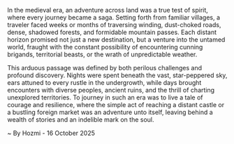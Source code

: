 
In the medieval era, an adventure across land was a true test of spirit, where every journey became a saga. Setting forth from familiar villages, a traveler faced weeks or months of traversing winding, dust-choked roads, dense, shadowed forests, and formidable mountain passes. Each distant horizon promised not just a new destination, but a venture into the untamed world, fraught with the constant possibility of encountering cunning brigands, territorial beasts, or the wrath of unpredictable weather.

This arduous passage was defined by both perilous challenges and profound discovery. Nights were spent beneath the vast, star-peppered sky, ears attuned to every rustle in the undergrowth, while days brought encounters with diverse peoples, ancient ruins, and the thrill of charting unexplored territories. To journey in such an era was to live a tale of courage and resilience, where the simple act of reaching a distant castle or a bustling foreign market was an adventure unto itself, leaving behind a wealth of stories and an indelible mark on the soul.

~ By Hozmi - 16 October 2025
